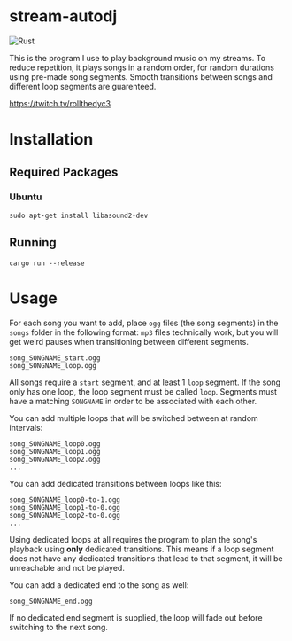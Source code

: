# stream-autodj

![Rust](https://github.com/dyc3/stream-autodj/workflows/Rust/badge.svg)

This is the program I use to play background music on my streams. To reduce repetition, it plays songs in a random order, for random durations using pre-made song segments. Smooth transitions between songs and different loop segments are guarenteed.

https://twitch.tv/rollthedyc3

# Installation

## Required Packages

### Ubuntu

```
sudo apt-get install libasound2-dev
```

## Running

```
cargo run --release
```

# Usage

For each song you want to add, place `ogg` files (the song segments) in the `songs` folder in the following format:
`mp3` files technically work, but you will get weird pauses when transitioning between different segments.

```
song_SONGNAME_start.ogg
song_SONGNAME_loop.ogg
```

All songs require a `start` segment, and at least 1 `loop` segment. If the song only has one loop, the loop segment must be called `loop`. Segments must have a matching `SONGNAME` in order to be associated with each other.

You can add multiple loops that will be switched between at random intervals:

```
song_SONGNAME_loop0.ogg
song_SONGNAME_loop1.ogg
song_SONGNAME_loop2.ogg
...
```

You can add dedicated transitions between loops like this:

```
song_SONGNAME_loop0-to-1.ogg
song_SONGNAME_loop1-to-0.ogg
song_SONGNAME_loop2-to-0.ogg
...
```
Using dedicated loops at all requires the program to plan the song's playback using **only** dedicated transitions.
This means if a loop segment does not have any dedicated transitions that lead to that segment, it will be unreachable and not be played.

You can add a dedicated end to the song as well:
```
song_SONGNAME_end.ogg
```
If no dedicated end segment is supplied, the loop will fade out before switching to the next song.
